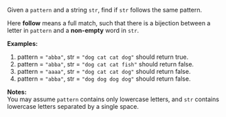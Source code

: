 <div class="question-content">
      <p></p><p>Given a <code>pattern</code> and a string <code>str</code>, find if <code>str</code> follows the same pattern.</p>
<p> Here <b>follow</b> means a full match, such that there is a bijection between a letter in <code>pattern</code> and a <b>non-empty</b> word in <code>str</code>.</p>
<p>
<b>Examples:</b><br>
</p><ol>
<li>pattern = <code>"abba"</code>, str = <code>"dog cat cat dog"</code> should return true.</li>
<li>pattern = <code>"abba"</code>, str = <code>"dog cat cat fish"</code> should return false.</li>
<li>pattern = <code>"aaaa"</code>, str = <code>"dog cat cat dog"</code> should return false.</li>
<li>pattern = <code>"abba"</code>, str = <code>"dog dog dog dog"</code> should return false.</li>
</ol>
<p></p>

<p>
<b>Notes:</b><br>
You may assume <code>pattern</code> contains only lowercase letters, and <code>str</code> contains lowercase letters separated by a single space.
</p>
</div>